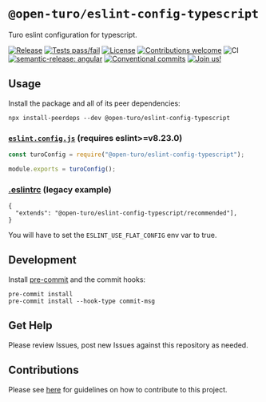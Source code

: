 # `@open-turo/eslint-config-typescript`

Turo eslint configuration for typescript.

[![Release](https://img.shields.io/github/v/release/open-turo/eslint-config-typescript)](https://github.com/open-turo/eslint-config-typescript/releases/)
[![Tests pass/fail](https://img.shields.io/github/actions/workflow/status/open-turo/eslint-config-typescript/ci.yaml)](https://github.com/open-turo/eslint-config-typescript/actions/)
[![License](https://img.shields.io/github/license/open-turo/eslint-config-typescript)](./LICENSE)
[![Contributions welcome](https://img.shields.io/badge/contributions-welcome-brightgreen.svg)](https://github.com/dwyl/esta/issues)
![CI](https://github.com/open-turo/eslint-config-typescript/actions/workflows/release.yaml/badge.svg)
[![semantic-release: angular](https://img.shields.io/badge/semantic--release-angular-e10079?logo=semantic-release)](https://github.com/semantic-release/semantic-release)
[![Conventional commits](https://img.shields.io/badge/conventional%20commits-1.0.2-%23FE5196?logo=conventionalcommits&logoColor=white)](https://conventionalcommits.org)
[![Join us!](https://img.shields.io/badge/Turo-Join%20us%21-593CFB.svg)](https://turo.com/jobs)

## Usage

Install the package and all of its peer dependencies:

```shell
npx install-peerdeps --dev @open-turo/eslint-config-typescript
```

### [`eslint.config.js`](https://eslint.org/docs/latest/use/configure/configuration-files-new) (requires eslint>=v8.23.0)

```js
const turoConfig = require("@open-turo/eslint-config-typescript");

module.exports = turoConfig();
```

### **[.eslintrc](https://eslint.org/docs/latest/use/configure/configuration-files)** (legacy example)

```jsonc
{
  "extends": "@open-turo/eslint-config-typescript/recommended"],
}
```

You will have to set the `ESLINT_USE_FLAT_CONFIG` env var to true.

## Development

Install [pre-commit](https://pre-commit.com/) and the commit hooks:

```shell
pre-commit install
pre-commit install --hook-type commit-msg
```

## Get Help

Please review Issues, post new Issues against this repository as needed.

## Contributions

Please see [here](https://github.com/open-turo/contributions) for guidelines on how to contribute to this project.
